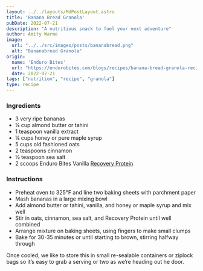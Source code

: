 ```yaml
---
layout: ../../layouts/MdPostLayout.astro
title: 'Banana Bread Granola'
pubDate: 2022-07-21
description: "A nutritious snack to fuel your next adventure"
author: Amity Warme
image: 
  url: "../../src/images/posts/bananabread.png"
  alt: "Bananabread Granola"
origin: 
  name: 'Enduro Bites'
  url: "https://endurobites.com/blogs/recipes/banana-bread-granola-recipe"
  date: 2022-07-21
tags: ["nutrition", "recipe", "granola"]
type: recipe
---
```

### Ingredients

  * 3 very ripe bananas
  * ¼ cup almond butter or tahini
  * 1 teaspoon vanilla extract
  * ¼ cups honey or pure maple syrup
  * 5 cups old fashioned oats
  * 2 teaspoons cinnamon
  * ½ teaspoon sea salt
  * 2 scoops Enduro Bites Vanilla [Recovery Protein](https://enduro-bites.myshopify.com/products/recovery-protein-by-enduro-bites) 

### Instructions

  * Preheat oven to 325°F and line two baking sheets with parchment paper
  * Mash bananas in a large mixing bowl
  * Add almond butter or tahini, vanilla, and honey or maple syrup and mix well
  * Stir in oats, cinnamon, sea salt, and Recovery Protein until well combined
  * Arrange mixture on baking sheets, using fingers to make small clumps
  * Bake for 30-35 minutes or until starting to brown, stirring halfway through

Once cooled, we like to store this in small re-sealable containers or ziplock bags so it’s easy to grab a serving or two as we’re heading out he door. 